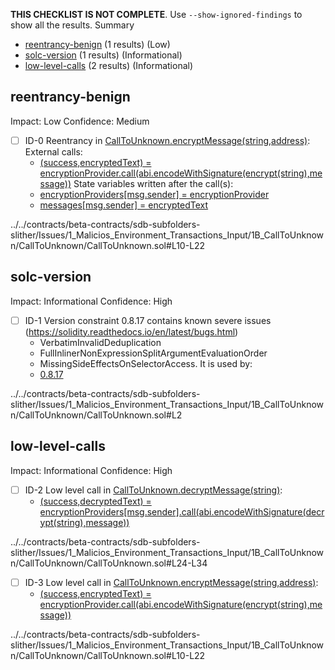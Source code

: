 **THIS CHECKLIST IS NOT COMPLETE**. Use `--show-ignored-findings` to show all the results.
Summary
 - [reentrancy-benign](#reentrancy-benign) (1 results) (Low)
 - [solc-version](#solc-version) (1 results) (Informational)
 - [low-level-calls](#low-level-calls) (2 results) (Informational)
## reentrancy-benign
Impact: Low
Confidence: Medium
 - [ ] ID-0
Reentrancy in [CallToUnknown.encryptMessage(string,address)](../../contracts/beta-contracts/sdb-subfolders-slither/Issues/1_Malicios_Environment_Transactions_Input/1B_CallToUnknown/CallToUnknown/CallToUnknown.sol#L10-L22):
	External calls:
	- [(success,encryptedText) = encryptionProvider.call(abi.encodeWithSignature(encrypt(string),message))](../../contracts/beta-contracts/sdb-subfolders-slither/Issues/1_Malicios_Environment_Transactions_Input/1B_CallToUnknown/CallToUnknown/CallToUnknown.sol#L15-L17)
	State variables written after the call(s):
	- [encryptionProviders[msg.sender] = encryptionProvider](../../contracts/beta-contracts/sdb-subfolders-slither/Issues/1_Malicios_Environment_Transactions_Input/1B_CallToUnknown/CallToUnknown/CallToUnknown.sol#L20)
	- [messages[msg.sender] = encryptedText](../../contracts/beta-contracts/sdb-subfolders-slither/Issues/1_Malicios_Environment_Transactions_Input/1B_CallToUnknown/CallToUnknown/CallToUnknown.sol#L19)

../../contracts/beta-contracts/sdb-subfolders-slither/Issues/1_Malicios_Environment_Transactions_Input/1B_CallToUnknown/CallToUnknown/CallToUnknown.sol#L10-L22


## solc-version
Impact: Informational
Confidence: High
 - [ ] ID-1
Version constraint 0.8.17 contains known severe issues (https://solidity.readthedocs.io/en/latest/bugs.html)
	- VerbatimInvalidDeduplication
	- FullInlinerNonExpressionSplitArgumentEvaluationOrder
	- MissingSideEffectsOnSelectorAccess.
It is used by:
	- [0.8.17](../../contracts/beta-contracts/sdb-subfolders-slither/Issues/1_Malicios_Environment_Transactions_Input/1B_CallToUnknown/CallToUnknown/CallToUnknown.sol#L2)

../../contracts/beta-contracts/sdb-subfolders-slither/Issues/1_Malicios_Environment_Transactions_Input/1B_CallToUnknown/CallToUnknown/CallToUnknown.sol#L2


## low-level-calls
Impact: Informational
Confidence: High
 - [ ] ID-2
Low level call in [CallToUnknown.decryptMessage(string)](../../contracts/beta-contracts/sdb-subfolders-slither/Issues/1_Malicios_Environment_Transactions_Input/1B_CallToUnknown/CallToUnknown/CallToUnknown.sol#L24-L34):
	- [(success,decryptedText) = encryptionProviders[msg.sender].call(abi.encodeWithSignature(decrypt(string),message))](../../contracts/beta-contracts/sdb-subfolders-slither/Issues/1_Malicios_Environment_Transactions_Input/1B_CallToUnknown/CallToUnknown/CallToUnknown.sol#L29-L31)

../../contracts/beta-contracts/sdb-subfolders-slither/Issues/1_Malicios_Environment_Transactions_Input/1B_CallToUnknown/CallToUnknown/CallToUnknown.sol#L24-L34


 - [ ] ID-3
Low level call in [CallToUnknown.encryptMessage(string,address)](../../contracts/beta-contracts/sdb-subfolders-slither/Issues/1_Malicios_Environment_Transactions_Input/1B_CallToUnknown/CallToUnknown/CallToUnknown.sol#L10-L22):
	- [(success,encryptedText) = encryptionProvider.call(abi.encodeWithSignature(encrypt(string),message))](../../contracts/beta-contracts/sdb-subfolders-slither/Issues/1_Malicios_Environment_Transactions_Input/1B_CallToUnknown/CallToUnknown/CallToUnknown.sol#L15-L17)

../../contracts/beta-contracts/sdb-subfolders-slither/Issues/1_Malicios_Environment_Transactions_Input/1B_CallToUnknown/CallToUnknown/CallToUnknown.sol#L10-L22


